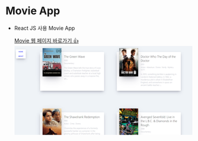 # Movie App

- React JS 사용 Movie App

  <a href="https://jxlove2020.github.io/movie-app/" target="_blank">Movie 웹 페이지 바로가기 👍</a>
  <img src="./public/screenshot.png" alt="스크린샷">
